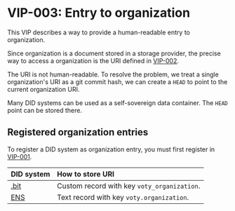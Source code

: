 # VIP-003: Entry to organization

This VIP describes a way to provide a human-readable entry to organization.

Since organization is a document stored in a storage provider, the precise way to access a organization is the URI defined in [VIP-002](/vips/VIP-002.md).

The URI is not human-readable. To resolve the problem, we treat a single organization's URI as a git commit hash, we can create a `HEAD` to point to the current organization URI.

Many DID systems can be used as a self-sovereign data container. The `HEAD` point can be stored there.

## Registered organization entries

To register a DID system as organization entry, you must first register in [VIP-001](/vips/VIP-001.md).

| DID system                 | How to store URI                            |
| :------------------------- | :------------------------------------------ |
| [.bit](http://did.id/)     | Custom record with key `voty_organization`. |
| [ENS](http://ens.domains/) | Text record with key `voty.organization`.   |
